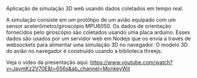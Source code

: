 Aplicação de simulação 3D web usando dados coletados em tempo real.

A simulação consiste em um protótipo de um avião equipado com um sensor acelerômetro/giroscópio MPU6050. Os dados de orientação fornecidos pelo giroscópio são coletados usando uma placa arduino. Esses dados são usados por um servidor web em Nodejs que os envía a través de websockets para alimentar uma simulação 3D no navegador. O modelo 3D do avião no navegador é construído usando a biblioteca threejs.

Veja o vídeo da presentação aqui: https://www.youtube.com/watch?v=JaymKz2V70E&t=656s&ab_channel=MonkeyWit